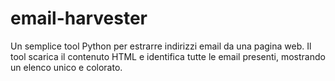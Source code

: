 # email-harvester
Un semplice tool Python per estrarre indirizzi email da una pagina web. Il tool scarica il contenuto HTML e identifica tutte le email presenti, mostrando un elenco unico e colorato.
